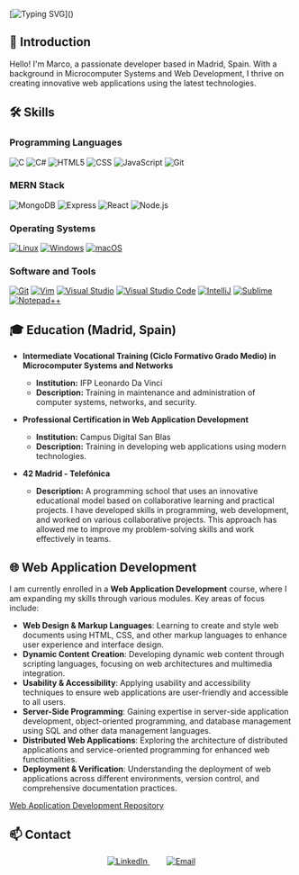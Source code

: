 [![Typing SVG](https://readme-typing-svg.herokuapp.com?font=Ubuntu&color=7AF79A&size=30&lines=Hello+World!;I'm+Marco;)]()

## 👋 Introduction

Hello! I'm Marco, a passionate developer based in Madrid, Spain. With a background in Microcomputer Systems and Web Development, I thrive on creating innovative web applications using the latest technologies. 
<!--
I'm particularly interested in the MERN stack and enjoy tackling challenges that push my skills to the limit. My goal is to build impactful projects that enhance user experiences and contribute to open-source communities. Let's connect and explore the world of coding together!
-->
## 🛠️ Skills

### Programming Languages

<p>
  <img alt="C" src="https://img.shields.io/badge/C-%233A6B8E.svg?style=flat-square&logo=c&logoColor=white" />
  <img alt="C#" src="https://img.shields.io/badge/C%23-%2344A8B4.svg?style=flat-square&logo=c-sharp&logoColor=white" />
  <img alt="HTML5" src="https://img.shields.io/badge/-HTML5-%23FF4F00.svg?style=flat-square&logo=html5&logoColor=white" />
  <img alt="CSS" src="https://img.shields.io/badge/CSS%20-%233B5998.svg?style=flat-square&logo=css3&logoColor=white" />
  <img alt="JavaScript" src="https://img.shields.io/badge/JavaScript%20-%23F9D54B.svg?style=flat-square&logo=javascript&logoColor=black" />
  <img alt="Git" src="https://img.shields.io/badge/-Git-%234E4E4E.svg?style=flat-square&logo=git&logoColor=white" />
</p>

### MERN Stack

<p>
  <img alt="MongoDB" src="https://img.shields.io/badge/MongoDB-%2347A248.svg?style=flat-square&logo=mongodb&logoColor=white" />
  <img alt="Express" src="https://img.shields.io/badge/Express-%23404D59.svg?style=flat-square&logo=express&logoColor=white" />
  <img alt="React" src="https://img.shields.io/badge/React-%2361DAFB.svg?style=flat-square&logo=react&logoColor=black" />
  <img alt="Node.js" src="https://img.shields.io/badge/Node.js-%2333CC33.svg?style=flat-square&logo=node.js&logoColor=white" />
</p>

### Operating Systems

<p>
	<a href="#"><img alt="Linux" src="https://img.shields.io/badge/Linux-557C94?style=flat-square&logo=linux&logoColor=white"></a>
	<a href="#"><img alt="Windows" src="https://img.shields.io/badge/Windows-0078D6?style=flat-square&logo=windows&logoColor=white"></a>
	<a href="#"><img alt="macOS" src="https://img.shields.io/badge/mac%20os-000000?style=flat-square&logo=apple&logoColor=white"></a>
</p>

### Software and Tools

<p>
	<a href="#"><img alt="Git" src="https://img.shields.io/badge/Git-%23F05032.svg?style=flat-square&logo=git&logoColor=white"></a>
	<a href="#"><img alt="Vim" src="https://img.shields.io/badge/Vim-%2311AB00.svg?style=flat-square&logo=vim&logoColor=white"></a>
	<a href="#"><img alt="Visual Studio" src="https://img.shields.io/badge/Visual%20Studio-%235C2D91.svg?style=flat-square&logo=visual-studio&logoColor=white"></a>
	<a href="#"><img alt="Visual Studio Code" src="https://img.shields.io/badge/Visual%20Studio%20Code-%23007ACC.svg?style=flat-square&logo=visual-studio-code&logoColor=white"></a>
	<a href="#"><img alt="IntelliJ" src="https://img.shields.io/badge/IntelliJIDEA-%23000000.svg?style=flat-square&logo=intellij-idea&logoColor=white"></a>
	<a href="#"><img alt="Sublime" src="https://img.shields.io/badge/Sublime%20Text-%23575757.svg?style=flat-square&logo=sublime-text&logoColor=white"></a>
	<a href="#"><img alt="Notepad++" src="https://img.shields.io/badge/Notepad++-%2390E59A.svg?style=flat-square&logo=notepad%2B%2B&logoColor=black"></a>
</p>

## 🎓 Education (Madrid, Spain)

- **Intermediate Vocational Training (Ciclo Formativo Grado Medio) in Microcomputer Systems and Networks**
  - **Institution:** IFP Leonardo Da Vinci
  - **Description:** Training in maintenance and administration of computer systems, networks, and security.

- **Professional Certification in Web Application Development**
  - **Institution:** Campus Digital San Blas
  - **Description:** Training in developing web applications using modern technologies.

- **42 Madrid - Telefónica**
  - **Description:** A programming school that uses an innovative educational model based on collaborative learning and practical projects. I have developed skills in programming, web development, and worked on various collaborative projects. This approach has allowed me to improve my problem-solving skills and work effectively in teams.

## 🌐 Web Application Development

I am currently enrolled in a **Web Application Development** course, where I am expanding my skills through various modules. Key areas of focus include:

- **Web Design & Markup Languages**: Learning to create and style web documents using HTML, CSS, and other markup languages to enhance user experience and interface design.
- **Dynamic Content Creation**: Developing dynamic web content through scripting languages, focusing on web architectures and multimedia integration.
- **Usability & Accessibility**: Applying usability and accessibility techniques to ensure web applications are user-friendly and accessible to all users.
- **Server-Side Programming**: Gaining expertise in server-side application development, object-oriented programming, and database management using SQL and other data management languages.
- **Distributed Web Applications**: Exploring the architecture of distributed applications and service-oriented programming for enhanced web functionalities.
- **Deployment & Verification**: Understanding the deployment of web applications across different environments, version control, and comprehensive documentation practices.

[Web Application Development Repository](https://github.com/MarcoApunto/desarrolloWeb)

## 📫 Contact

<p align="center">
  <span style="margin-right: 30px;"> <!-- Espacio a la derecha -->
    <a href="https://www.linkedin.com/in/marcofs/" target="_blank">
      <img alt="LinkedIn" title="Marco Ferreira LinkedIn" src="https://img.shields.io/badge/LinkedIn-0077B5?style=for-the-badge&logo=linkedin&logoColor=white">
    </a>
  </span>
  <span>
    <a href="mailto:ferreiras.marcoa@gmail.com" target="_blank">
      <img alt="Email" title="Email" src="https://img.shields.io/badge/Email-D14836?style=for-the-badge&logo=gmail&logoColor=white">
    </a>
  </span>
</p>
